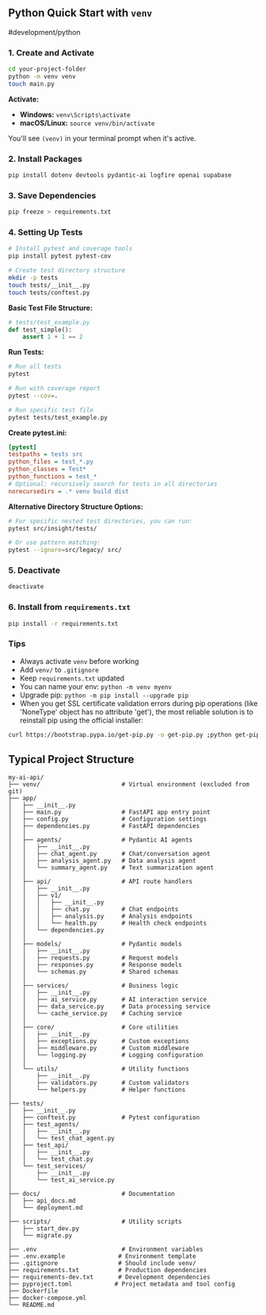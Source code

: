 ## Python Quick Start with `venv`
#development/python

### 1. Create and Activate

```bash
cd your-project-folder
python -m venv venv
touch main.py
```

**Activate:**

- **Windows:** `venv\Scripts\activate`  
- **macOS/Linux:** `source venv/bin/activate`

You'll see `(venv)` in your terminal prompt when it's active.

### 2. Install Packages

```bash
pip install dotenv devtools pydantic-ai logfire openai supabase
```

### 3. Save Dependencies

```bash
pip freeze > requirements.txt
```

### 4. Setting Up Tests

```bash
# Install pytest and coverage tools
pip install pytest pytest-cov

# Create test directory structure
mkdir -p tests
touch tests/__init__.py
touch tests/conftest.py
```

**Basic Test File Structure:**

```python
# tests/test_example.py
def test_simple():
    assert 1 + 1 == 2
```

**Run Tests:**

```bash
# Run all tests
pytest

# Run with coverage report
pytest --cov=.

# Run specific test file
pytest tests/test_example.py
```

**Create pytest.ini:**

```ini
[pytest]
testpaths = tests src
python_files = test_*.py
python_classes = Test*
python_functions = test_*
# Optional: recursively search for tests in all directories
norecursedirs = .* venv build dist
```

**Alternative Directory Structure Options:**

```bash
# For specific nested test directories, you can run:
pytest src/insight/tests/

# Or use pattern matching:
pytest --ignore=src/legacy/ src/
```

### 5. Deactivate

```bash
deactivate
```

### 6. Install from `requirements.txt`

```bash
pip install -r requirements.txt
```

### Tips

- Always activate `venv` before working
- Add `venv/` to `.gitignore`
- Keep `requirements.txt` updated
- You can name your env: `python -m venv myenv`
- Upgrade pip: `python -m pip install --upgrade pip`
- When you get SSL certificate validation errors during pip operations (like 'NoneType' object has no attribute 'get'), the most reliable solution is to reinstall pip using the official installer:
```bash
curl https://bootstrap.pypa.io/get-pip.py -o get-pip.py ;python get-pip.py ; rm get-pip.py
```

## Typical Project Structure

```
my-ai-api/
├── venv/                       # Virtual environment (excluded from git)
├── app/
│   ├── __init__.py
│   ├── main.py                 # FastAPI app entry point
│   ├── config.py               # Configuration settings
│   ├── dependencies.py         # FastAPI dependencies
│   │
│   ├── agents/                 # Pydantic AI agents
│   │   ├── __init__.py
│   │   ├── chat_agent.py       # Chat/conversation agent
│   │   ├── analysis_agent.py   # Data analysis agent
│   │   └── summary_agent.py    # Text summarization agent
│   │
│   ├── api/                    # API route handlers
│   │   ├── __init__.py
│   │   ├── v1/
│   │   │   ├── __init__.py
│   │   │   ├── chat.py         # Chat endpoints
│   │   │   ├── analysis.py     # Analysis endpoints
│   │   │   └── health.py       # Health check endpoints
│   │   └── dependencies.py
│   │
│   ├── models/                 # Pydantic models
│   │   ├── __init__.py
│   │   ├── requests.py         # Request models
│   │   ├── responses.py        # Response models
│   │   └── schemas.py          # Shared schemas
│   │
│   ├── services/               # Business logic
│   │   ├── __init__.py
│   │   ├── ai_service.py       # AI interaction service
│   │   ├── data_service.py     # Data processing service
│   │   └── cache_service.py    # Caching service
│   │
│   ├── core/                   # Core utilities
│   │   ├── __init__.py
│   │   ├── exceptions.py       # Custom exceptions
│   │   ├── middleware.py       # Custom middleware
│   │   └── logging.py          # Logging configuration
│   │
│   └── utils/                  # Utility functions
│       ├── __init__.py
│       ├── validators.py       # Custom validators
│       └── helpers.py          # Helper functions
│
├── tests/
│   ├── __init__.py
│   ├── conftest.py             # Pytest configuration
│   ├── test_agents/
│   │   ├── __init__.py
│   │   └── test_chat_agent.py
│   ├── test_api/
│   │   ├── __init__.py
│   │   └── test_chat.py
│   └── test_services/
│       ├── __init__.py
│       └── test_ai_service.py
│
├── docs/                       # Documentation
│   ├── api_docs.md
│   └── deployment.md
│
├── scripts/                    # Utility scripts
│   ├── start_dev.py
│   └── migrate.py
│
├── .env                        # Environment variables
├── .env.example               # Environment template
├── .gitignore                 # Should include venv/
├── requirements.txt           # Production dependencies
├── requirements-dev.txt       # Development dependencies
├── pyproject.toml            # Project metadata and tool config
├── Dockerfile
├── docker-compose.yml
└── README.md
```
